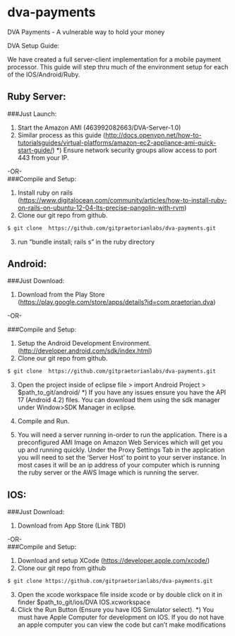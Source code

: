 dva-payments
============

DVA Payments - A vulnerable way to hold your money

DVA Setup Guide:

We have created a full server-client implementation for a mobile payment processor. This guide will step thru much of the environment setup for each of the IOS/Android/Ruby.

Ruby Server:
------------  
###Just Launch:
1) Start the Amazon AMI (463992082663/DVA-Server-1.0)
2) Similar process as this guide (http://docs.openvpn.net/how-to-tutorialsguides/virtual-platforms/amazon-ec2-appliance-ami-quick-start-guide/)
*) Ensure network security groups allow access to port 443 from your IP. 

-OR-  
###Compile and Setup:
1) Install ruby on rails (https://www.digitalocean.com/community/articles/how-to-install-ruby-on-rails-on-ubuntu-12-04-lts-precise-pangolin-with-rvm)
2) Clone our git repo from github.
```bash
$ git clone  https://github.com/gitpraetorianlabs/dva-payments.git
```
3) run “bundle install; rails s” in the ruby directory

Android:
--------
###Just Download:
1) Download from the Play Store (https://play.google.com/store/apps/details?id=com.praetorian.dva)

-OR-  

###Compile and Setup:
1) Setup the Android Development Environment.  (http://developer.android.com/sdk/index.html)
2) Clone our git repo from github.
```bash
$ git clone  https://github.com/gitpraetorianlabs/dva-payments.git
```
3) Open the project inside of eclipse
	file > import
	Android Project > $path_to_git/android/
*) If you have any issues ensure you have the API 17 (Android 4.2) files. You can download them using the sdk manager under Window>SDK Manager in eclipse. 

4) Compile and Run. 

5) You will need a server running in-order to run the application. There is a preconfigured AMI Image on Amazon Web Services which will get you up and running quickly. Under the Proxy Settings Tab in the application you will need to set the ‘Server Host’ to point to your server instance. In most cases it will be an ip address of your computer which is running the ruby server or the AWS Image which is running the server. 


IOS:
----
###Just Download:
1) Download from App Store (Link TBD)

-OR-  
###Compile and Setup:
1) Download and setup XCode (https://developer.apple.com/xcode/)
2) Clone our git repo from github
```bash
$ git clone https://github.com/gitpraetorianlabs/dva-payments.git
```
3) Open the xcode workspace file inside xcode or by double click on it in finder
	$path_to_git/ios/DVA IOS.xcworkspace
4) Click the Run Button (Ensure you have IOS Simulator select).
*) You must have Apple Computer for development on IOS. If you do not have an apple computer you can view the code but can’t make modifications


